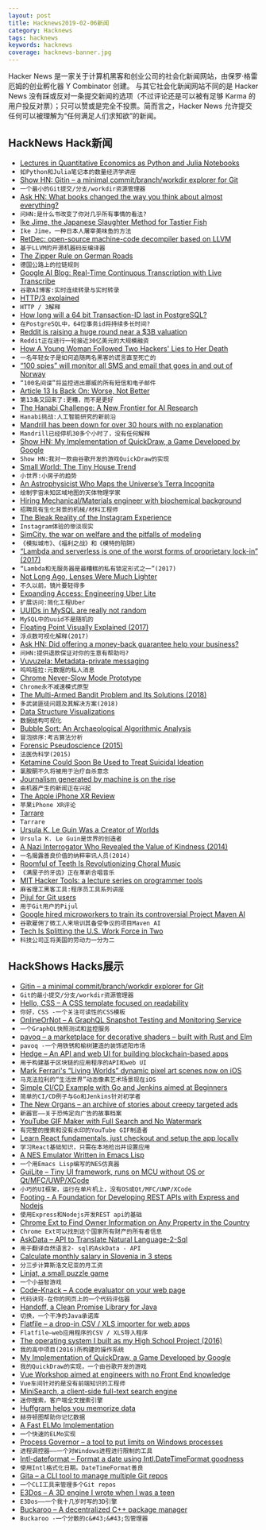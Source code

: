 ```yaml
---
layout: post
title: Hacknews2019-02-06新闻
category: Hacknews
tags: hacknews
keywords: hacknews
coverage: hacknews-banner.jpg
---
```


Hacker News 是一家关于计算机黑客和创业公司的社会化新闻网站，由保罗·格雷厄姆的创业孵化器 Y Combinator 创建。
与其它社会化新闻网站不同的是 Hacker News 没有踩或反对一条提交新闻的选项（不过评论还是可以被有足够 Karma 的用户投反对票）；只可以赞或是完全不投票。简而言之，Hacker News 允许提交任何可以被理解为“任何满足人们求知欲”的新闻。

## HackNews Hack新闻


- [Lectures in Quantitative Economics as Python and Julia Notebooks](https://lectures.quantecon.org/)
- `如Python和Julia笔记本的数量经济学讲座`
- [Show HN: Gitin – a minimal commit/branch/workdir explorer for Git](https://github.com/isacikgoz/gitin)
- `一个最小的Git提交/分支/workdir资源管理器`
- [Ask HN: What books changed the way you think about almost everything?](item?id=19087418)
- `问HN:是什么书改变了你对几乎所有事情的看法?`
- [Ike Jime, the Japanese Slaughter Method for Tastier Fish](https://guide.michelin.com/sg/dining-out/what-is-ike-jime/news)
- `Ike Jime，一种日本人屠宰美味鱼的方法`
- [RetDec: open-source machine-code decompiler based on LLVM](https://retdec.com/)
- `基于LLVM的开源机器码反编译器`
- [The Zipper Rule on German Roads](https://www.ozy.com/immodest-proposal/german-roads-are-smarter-than-yours/60839)
- `德国公路上的拉链规则`
- [Google AI Blog: Real-Time Continuous Transcription with Live Transcribe](https://ai.googleblog.com/2019/02/real-time-continuous-transcription-with.html)
- `谷歌AI博客:实时连续转录与实时转录`
- [HTTP/3 explained](https://http3-explained.haxx.se/en/)
- `HTTP / 3解释`
- [How long will a 64 bit Transaction-ID last in PostgreSQL?](https://andreas.scherbaum.la/blog/archives/970-How-long-will-a-64-bit-Transaction-ID-last-in-PostgreSQL.html)
- `在PostgreSQL中，64位事务id将持续多长时间?`
- [Reddit is raising a huge round near a $3B valuation](https://techcrunch.com/2019/02/05/raiseit/)
- `Reddit正在进行一轮接近30亿美元的大规模融资`
- [How A Young Woman Followed Two Hackers&#39; Lies to Her Death](https://www.buzzfeednews.com/article/josephbernstein/tomi-masters-down-the-rabbit-hole-i-go)
- `一名年轻女子是如何追随两名黑客的谎言直至死亡的`
- [“100 spies” will monitor all SMS and email that goes in and out of Norway](https://translate.google.com/translate?sl=auto&amp;tl=en&amp;u=https%3A%2F%2Fwww.nettavisen.no%2Fnyheter%2F100-spioner-skal-overvake-alle-sms-er-og-e-poster-som-gar-inn-og-ut-av-norge%2F3423589246.html)
- `“100名间谍”将监控进出挪威的所有短信和电子邮件`
- [Article 13 Is Back On: Worse, Not Better](https://juliareda.eu/2019/02/article-13-worse/)
- `第13条又回来了:更糟，而不是更好`
- [The Hanabi Challenge: A New Frontier for AI Research](https://arxiv.org/abs/1902.00506)
- `Hanabi挑战:人工智能研究的新前沿`
- [Mandrill has been down for over 30 hours with no explanation](https://twitter.com/teotwaki/status/1092624972252618754)
- `Mandrill已经停机30多个小时了，没有任何解释`
- [Show HN: My Implementation of QuickDraw, a Game Developed by Google](https://github.com/vietnguyen91/QuickDraw)
- `Show HN:我对一款由谷歌开发的游戏QuickDraw的实现`
- [Small World: The Tiny House Trend](https://believermag.com/small-world/)
- `小世界:小房子的趋势`
- [An Astrophysicist Who Maps the Universe’s Terra Incognita](https://www.quantamagazine.org/priyamvada-natarajan-maps-the-invisible-universe-20190204/)
- `绘制宇宙未知区域地图的天体物理学家`
- [Hiring Mechanical/Materials engineer with biochemical background](item?id=19084824)
- `招聘具有生化背景的机械/材料工程师`
- [The Bleak Reality of the Instagram Experience](https://thewalrus.ca/the-bleak-reality-of-the-instagram-experience/)
- `Instagram体验的惨淡现实`
- [SimCity, the war on welfare and the pitfalls of modeling](https://logicmag.io/06-model-metropolis/)
- `《模拟城市》、《福利之战》和《模特的陷阱》`
- [“Lambda and serverless is one of the worst forms of proprietary lock-in” (2017)](https://www.theregister.co.uk/2017/11/06/coreos_kubernetes_v_world/)
- `“Lambda和无服务器是最糟糕的私有锁定形式之一”(2017)`
- [Not Long Ago, Lenses Were Much Lighter](https://photographylife.com/not-long-ago-lenses-were-much-lighter)
- `不久以前，镜片要轻得多`
- [Expanding Access: Engineering Uber Lite](https://eng.uber.com/engineering-uber-lite/)
- `扩展访问:简化工程Uber`
- [UUIDs in MySQL are really not random](https://blog.waleson.com/2019/02/uuids-in-mysql-are-really-not-random.html)
- `MySQL中的uuid不是随机的`
- [Floating Point Visually Explained (2017)](http://fabiensanglard.net/floating_point_visually_explained/index.php)
- `浮点数可视化解释(2017)`
- [Ask HN: Did offering a money-back guarantee help your business?](item?id=19085526)
- `问HN:提供退款保证对你的生意有帮助吗?`
- [Vuvuzela: Metadata-private messaging](https://vuvuzela.io/getstarted)
- `呜呜祖拉:元数据的私人消息`
- [Chrome Never-Slow Mode Prototype](https://chromium-review.googlesource.com/c/chromium/src/&#43;/1265506)
- `Chrome永不减速模式原型`
- [The Multi-Armed Bandit Problem and Its Solutions (2018)](https://lilianweng.github.io/lil-log/2018/01/23/the-multi-armed-bandit-problem-and-its-solutions.html)
- `多武装匪徒问题及其解决方案(2018)`
- [Data Structure Visualizations](https://www.cs.usfca.edu/~galles/visualization/Algorithms.html)
- `数据结构可视化`
- [Bubble Sort: An Archaeological Algorithmic Analysis](https://users.cs.duke.edu/~ola/bubble/bubble.html)
- `冒泡排序:考古算法分析`
- [Forensic Pseudoscience (2015)](http://bostonreview.net/books-ideas/nathan-robinson-forensic-pseudoscience-criminal-justice)
- `法医伪科学(2015)`
- [Ketamine Could Soon Be Used to Treat Suicidal Ideation](https://www.bloomberg.com/news/features/2019-02-05/ketamine-could-soon-be-used-to-treat-suicidal-ideation)
- `氯胺酮不久将被用于治疗自杀意念`
- [Journalism generated by machine is on the rise](https://www.nytimes.com/2019/02/05/business/media/artificial-intelligence-journalism-robots.html)
- `由机器产生的新闻正在兴起`
- [The Apple iPhone XR Review](https://www.anandtech.com/show/13912/the-apple-iphone-xr-review-brilliant-battery-life)
- `苹果iPhone XR评论`
- [Tarrare](https://en.wikipedia.org/wiki/Tarrare)
- `Tarrare`
- [Ursula K. Le Guin Was a Creator of Worlds](https://www.neh.gov/article/ursula-k-le-guin-was-creator-worlds)
- `Ursula K. Le Guin是世界的创造者`
- [A Nazi Interrogator Who Revealed the Value of Kindness (2014)](https://psmag.com/social-justice/nazi-interrogator-revealed-value-kindness-84747)
- `一名揭露善良价值的纳粹审讯人员(2014)`
- [Roomful of Teeth Is Revolutionizing Choral Music](https://www.newyorker.com/magazine/2019/02/11/roomful-of-teeth-is-revolutionizing-choral-music)
- `《满屋子的牙齿》正在革新合唱音乐`
- [MIT Hacker Tools: a lecture series on programmer tools](https://hacker-tools.github.io/)
- `麻省理工黑客工具:程序员工具系列讲座`
- [Pijul for Git users](https://nest.pijul.com/tae/pijul-for-git-users)
- `用于Git用户的Pijul`
- [Google hired microworkers to train its controversial Project Maven AI](https://www.theverge.com/2019/2/4/18211155/google-microworkers-maven-ai-train-pentagon-pay-salary)
- `谷歌雇佣了微工人来培训其备受争议的项目Maven AI`
- [Tech Is Splitting the U.S. Work Force in Two](https://www.nytimes.com/2019/02/04/business/economy/productivity-inequality-wages.html)
- `科技公司正将美国的劳动力一分为二`


## HackShows Hacks展示

- [ Gitin – a minimal commit/branch/workdir explorer for Git](https://github.com/isacikgoz/gitin)
- `Git的最小提交/分支/workdir资源管理器`
- [ Hello, CSS – A CSS template focused on readability](https://github.com/Carpetsmoker/hello-css)
- `你好，CSS -一个关注可读性的CSS模板`
- [ OnlineOrNot – A GraphQL Snapshot Testing and Monitoring Service](https://onlineornot.com)
- `一个GraphQL快照测试和监控服务`
- [ pavoq – a marketplace for decorative shaders – built with Rust and Elm](https://www.pavoq.com/)
- `pavoq -一个用铁锈和榆树建造的装饰遮阳市场`
- [ Hedge – An API and web UI for building blockchain-based apps](https://usehedge.com/)
- `用于构建基于区块链的应用程序的API和web UI`
- [ Mark Ferrari&#39;s “Living Worlds” dynamic pixel art scenes now on iOS](https://itunes.apple.com/us/app/living-worlds-mark-ferrari/id1371140984)
- `马克法拉利的“生活世界”动态像素艺术场景现在iOS`
- [ Simple CI/CD Example with Go and Jenkins aimed at Beginners](https://github.com/peterlamar/cicd-example)
- `简单的CI/CD例子与Go和Jenkins针对初学者`
- [ The New Organs – an archive of stories about creepy targeted ads](https://neworgans.net)
- `新器官——关于恐怖定向广告的故事档案`
- [ YouTube GIF Maker with Full Search and No Watermark](https://gifrun.com)
- `有完整的搜索和没有水印的YouTube GIF制造者`
- [ Learn React fundamentals, just checkout and setup the app locally](https://github.com/tyroprogrammer/learn-react-app)
- `学习React基础知识，只需在本地检出并设置应用`
- [ A NES Emulator Written in Emacs Lisp](https://github.com/gongo/emacs-nes)
- `一个用Emacs Lisp编写的NES仿真器`
- [ GuiLite – Tiny UI framework, runs on MCU without OS or Qt/MFC/UWP/XCode](https://github.com/idea4good/GuiLite)
- `小巧的UI框架，运行在单片机上，没有OS或Qt/MFC/UWP/XCode`
- [ Footing - A Foundation for Developing REST APIs with Express and Nodejs](https://github.com/arviteri/Footing)
- `使用Express和Nodejs开发REST api的基础`
- [ Chrome Ext to Find Owner Information on Any Property in the Country](https://chrome.google.com/webstore/detail/caproi/eacjnalokngfabiafniojfkcidnodogc?hl=en)
- `Chrome Ext可以找到这个国家所有财产的所有者信息`
- [ AskData – API to Translate Natural Language-2-Sql](https://www.askdata.com/product)
- `用于翻译自然语言2- sql的AskData - API`
- [ Calculate monthly salary in Slovenia in 3 steps](http://izracunplace.si)
- `分三步计算斯洛文尼亚的月工资`
- [ Linjat, a small puzzle game](https://linjat.snellman.net)
- `一个小益智游戏`
- [ Code-Knack – A code evaluator on your web page](https://github.com/lyricat/code-knack)
- `代码诀窍-在你的网页上的一个代码评估器`
- [ Handoff, a Clean Promise Library for Java](https://github.com/namehillsoftware/handoff)
- `切换，一个干净的Java承诺库`
- [ Flatfile – a drop-in CSV / XLS importer for web apps](https://flatfile.io)
- `Flatfile—web应用程序的CSV / XLS导入程序`
- [ The operating system I built as my High School Project (2016)](https://github.com/aswinmohanme/ultronOS)
- `我的高中项目(2016)所构建的操作系统`
- [ My Implementation of QuickDraw, a Game Developed by Google](https://github.com/vietnguyen91/QuickDraw)
- `我的QuickDraw的实现，一个由谷歌开发的游戏`
- [ Vue Workshop aimed at engineers with no Front End knowledge](https://github.com/peterlamar/vue-workshop)
- `Vue车间针对的是没有前端知识的工程师`
- [ MiniSearch, a client-side full-text search engine](https://github.com/lucaong/minisearch)
- `迷你搜索，客户端全文搜索引擎`
- [ Huffgram helps you memorize data](https://www.huffgram.com/)
- `赫芬顿图帮助你记忆数据`
- [ A Fast ELMo Implementation](https://github.com/cnt-dev/pytorch-fast-elmo)
- `一个快速的ELMo实现`
- [ Process Governor – a tool to put limits on Windows processes](https://github.com/lowleveldesign/process-governor)
- `进程调控器——一个对Windows进程进行限制的工具`
- [ Intl-dateformat – Format a date using Intl.DateTimeFormat goodness](https://github.com/zapier/intl-dateformat)
- `使用Intl格式化日期。DateTimeFormat善良`
- [ Gita – a CLI tool to manage multiple Git repos](https://github.com/nosarthur/gita)
- `一个CLI工具来管理多个Git repos`
- [ E3Dos – A 3D engine I wrote when I was a teen](https://github.com/vlad-alexandru-ionescu/E3Dos)
- `E3Dos——一个我十几岁时写的3D引擎`
- [ Buckaroo – A decentralized C&#43;&#43; package manager](https://github.com/LoopPerfect/buckaroo)
- `Buckaroo -一个分散的c&#43;&#43;包管理器`


